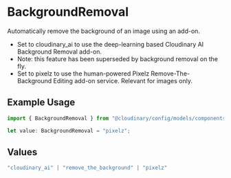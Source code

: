 # BackgroundRemoval

Automatically remove the background of an image using an add-on.
- Set to cloudinary_ai to use the deep-learning based Cloudinary AI Background Removal add-on.
- Note: this feature has been superseded by background removal on the fly.
- Set to pixelz to use the human-powered Pixelz Remove-The-Background Editing add-on service.
Relevant for images only.


## Example Usage

```typescript
import { BackgroundRemoval } from "@cloudinary/config/models/components";

let value: BackgroundRemoval = "pixelz";
```

## Values

```typescript
"cloudinary_ai" | "remove_the_background" | "pixelz"
```